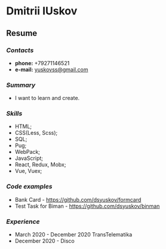 # **Dmitrii IUskov**

## **Resume**

### ***Contacts***
- **phone:** +79271146521
- **e-mail:** yuskovss@gmail.com

### ***Summary***

- I want to learn and create.

### ***Skills***
- HTML;
- CSS(Less, Scss);
- SQL;
- Pug;
- WebPack;
- JavaScript;
- React, Redux, Mobx;
- Vue, Vuex;

### ***Code examples***
- Bank Card - https://github.com/dsyuskov/formcard
- Test Task for Biman - https://github.com/dsyuskov/binman

### ***Experience***
- March 2020 - December 2020 TransTelematika
- December 2020 - Disco
